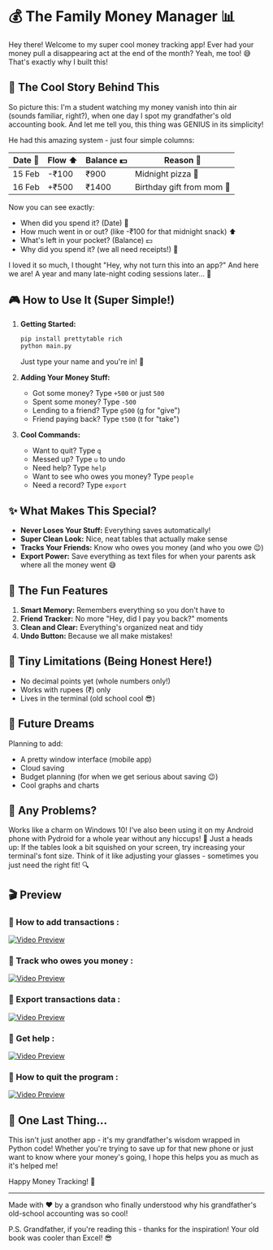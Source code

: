 # 💰 The Family Money Manager 📊

Hey there! Welcome to my super cool money tracking app! Ever had your money pull a disappearing act at the end of the month? Yeah, me too! 😅 That's exactly why I built this!

## 🌟 The Cool Story Behind This

So picture this: I'm a student watching my money vanish into thin air (sounds familiar, right?), when one day I spot my grandfather's old accounting book. And let me tell you, this thing was GENIUS in its simplicity!


He had this amazing system - just four simple columns:

| Date 📅 | Flow ⬆️ | Balance 💵 | Reason 📝 |
|---------|---------|------------|-----------|
| 15 Feb  | -₹100   | ₹900      | Midnight pizza 🍕 |
| 16 Feb  | +₹500   | ₹1400     | Birthday gift from mom 🎁 |

Now you can see exactly:
- When did you spend it? (Date) 📅
- How much went in or out? (like -₹100 for that midnight snack) ⬆️
- What's left in your pocket? (Balance) 💵
- Why did you spend it? (we all need receipts!) 📝


I loved it so much, I thought "Hey, why not turn this into an app?" And here we are! A year and many late-night coding sessions later... 🌙

## 🎮 How to Use It (Super Simple!)

1. **Getting Started:**
   ```bash
   pip install prettytable rich
   python main.py
   ```
   Just type your name and you're in! 🎉

2. **Adding Your Money Stuff:**
   - Got some money? Type `+500` or just `500`
   - Spent some money? Type `-500`
   - Lending to a friend? Type `g500` (g for "give")
   - Friend paying back? Type `t500` (t for "take")

3. **Cool Commands:**
   - Want to quit? Type `q`
   - Messed up? Type `u` to undo
   - Need help? Type `help`
   - Want to see who owes you money? Type `people`
   - Need a record? Type `export`

## ✨ What Makes This Special?

- **Never Loses Your Stuff:** Everything saves automatically!
- **Super Clean Look:** Nice, neat tables that actually make sense
- **Tracks Your Friends:** Know who owes you money (and who you owe 😉)
- **Export Power:** Save everything as text files for when your parents ask where all the money went 😅

## 🎯 The Fun Features

1. **Smart Memory:** Remembers everything so you don't have to
2. **Friend Tracker:** No more "Hey, did I pay you back?" moments
3. **Clean and Clear:** Everything's organized neat and tidy
4. **Undo Button:** Because we all make mistakes! 

## 🚧 Tiny Limitations (Being Honest Here!)

- No decimal points yet (whole numbers only!)
- Works with rupees (₹) only
- Lives in the terminal (old school cool 😎)

## 🔮 Future Dreams

Planning to add:
- A pretty window interface (mobile app)
- Cloud saving
- Budget planning (for when we get serious about saving 😉)
- Cool graphs and charts

## 🐛 Any Problems?

Works like a charm on Windows 10! I've also been using it on my Android phone with Pydroid for a whole year without any hiccups! 📱
Just a heads up: If the tables look a bit squished on your screen, try increasing your terminal's font size. Think of it like adjusting your glasses - sometimes you just need the right fit! 🔍


## 🎬 Preview
 

### 📌 How to add transactions :  
[![Video Preview](https://github.com/user-attachments/assets/bdbfd0b8-8f4f-4a7a-ad1b-30cf25fa2648)](https://github.com/user-attachments/assets/bdbfd0b8-8f4f-4a7a-ad1b-30cf25fa2648)  

### 📌 Track who owes you money :
[![Video Preview](https://github.com/user-attachments/assets/92fb4d0b-ae55-4e67-853c-b9d840e927a3)](https://github.com/user-attachments/assets/92fb4d0b-ae55-4e67-853c-b9d840e927a3)  

### 📌 Export transactions data :  
[![Video Preview](https://github.com/user-attachments/assets/34849477-4c57-4e9e-83eb-93d17d78de63)](https://github.com/user-attachments/assets/34849477-4c57-4e9e-83eb-93d17d78de63)  

### 📌 Get help :  
[![Video Preview](https://github.com/user-attachments/assets/dfb4f07c-6a53-4d0d-bf69-de45e8b7ebcc)](https://github.com/user-attachments/assets/dfb4f07c-6a53-4d0d-bf69-de45e8b7ebcc)  

### 📌 How to quit the program :  
[![Video Preview](https://github.com/user-attachments/assets/67bfe511-a017-4670-bc28-9c59a5e2fca2)](https://github.com/user-attachments/assets/67bfe511-a017-4670-bc28-9c59a5e2fca2)  





## 💝 One Last Thing...

This isn't just another app - it's my grandfather's wisdom wrapped in Python code! Whether you're trying to save up for that new phone or just want to know where your money's going, I hope this helps you as much as it's helped me!

Happy Money Tracking! 🎉

---
Made with ❤️ by a grandson who finally understood why his grandfather's old-school accounting was so cool!

P.S. Grandfather, if you're reading this - thanks for the inspiration! Your old book was cooler than Excel! 😎
